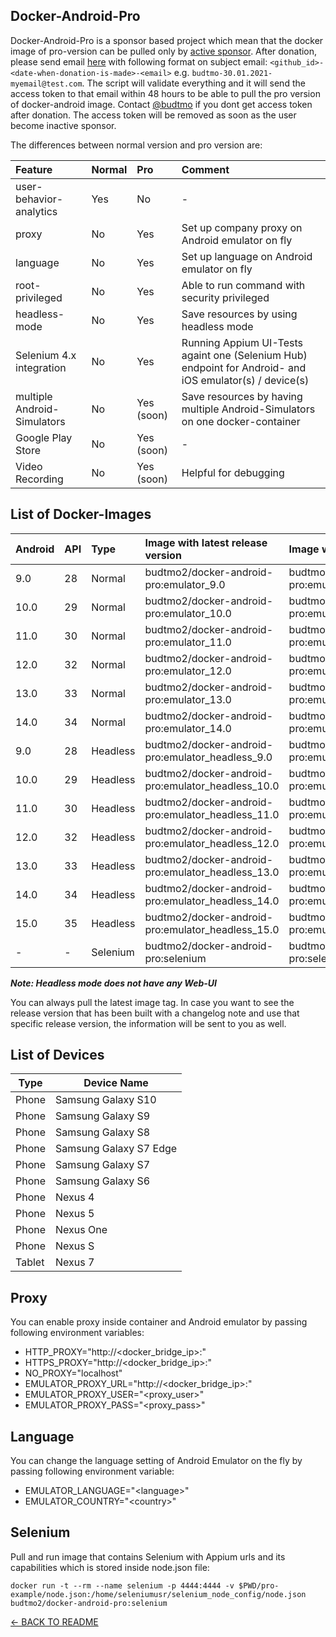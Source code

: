 Docker-Android-Pro
------------------

Docker-Android-Pro is a sponsor based project which mean that the docker image of pro-version can be pulled only by [active sponsor](https://github.com/sponsors/budtmo). After donation, please send email [here](mailto:budtmo2.os@gmail.com) with following format on subject email: ```<github_id>-<date-when-donation-is-made>-<email>``` e.g. ```budtmo-30.01.2021-myemail@test.com```. The script will validate everything and it will send the access token to that email within 48 hours to be able to pull the pro version of docker-android image. Contact [@budtmo](https://github.com/budtmo) if you dont get access token after donation. The access token will be removed as soon as the user become inactive sponsor.

The differences between normal version and pro version are:

|Feature   |Normal   |Pro   |Comment|
|:---|:---|:---|:---|
|user-behavior-analytics|Yes|No|-|
|proxy|No|Yes|Set up company proxy on Android emulator on fly|
|language|No|Yes|Set up language on Android emulator on fly|
|root-privileged|No|Yes|Able to run command with security privileged|
|headless-mode|No|Yes|Save resources by using headless mode|
|Selenium 4.x integration|No|Yes|Running Appium UI-Tests againt one (Selenium Hub) endpoint for Android- and iOS emulator(s) / device(s)|
|multiple Android-Simulators|No|Yes (soon)|Save resources by having multiple Android-Simulators on one docker-container|
|Google Play Store|No|Yes (soon)|-|
|Video Recording|No|Yes (soon)|Helpful for debugging|


List of Docker-Images
---------------------
|Android   |API   |Type  |Image with latest release version   |Image with specific release version|
|:---|:---|:---|:---|:---|
|9.0|28|Normal|budtmo2/docker-android-pro:emulator_9.0|budtmo2/docker-android-pro:emulator_9.0_<release_version>|
|10.0|29|Normal|budtmo2/docker-android-pro:emulator_10.0|budtmo2/docker-android-pro:emulator_10.0_<release_version>|
|11.0|30|Normal|budtmo2/docker-android-pro:emulator_11.0|budtmo2/docker-android-pro:emulator_11.0_<release_version>|
|12.0|32|Normal|budtmo2/docker-android-pro:emulator_12.0|budtmo2/docker-android-pro:emulator_12.0_<release_version>|
|13.0|33|Normal|budtmo2/docker-android-pro:emulator_13.0|budtmo2/docker-android-pro:emulator_13.0_<release_version>|
|14.0|34|Normal|budtmo2/docker-android-pro:emulator_14.0|budtmo2/docker-android-pro:emulator_14.0_<release_version>|
|9.0|28|Headless|budtmo2/docker-android-pro:emulator_headless_9.0|budtmo2/docker-android-pro:emulator_headless_9.0_<release_version>|
|10.0|29|Headless|budtmo2/docker-android-pro:emulator_headless_10.0|budtmo2/docker-android-pro:emulator_headless_10.0_<release_version>|
|11.0|30|Headless|budtmo2/docker-android-pro:emulator_headless_11.0|budtmo2/docker-android-pro:emulator_headless_11.0_<release_version>|
|12.0|32|Headless|budtmo2/docker-android-pro:emulator_headless_12.0|budtmo2/docker-android-pro:emulator_headless_12.0_<release_version>|
|13.0|33|Headless|budtmo2/docker-android-pro:emulator_headless_13.0|budtmo2/docker-android-pro:emulator_headless_13.0_<release_version>|
|14.0|34|Headless|budtmo2/docker-android-pro:emulator_headless_14.0|budtmo2/docker-android-pro:emulator_headless_14.0_<release_version>|
|15.0|35|Headless|budtmo2/docker-android-pro:emulator_headless_15.0|budtmo2/docker-android-pro:emulator_headless_15.0_<release_version>|
|-|-|Selenium|budtmo2/docker-android-pro:selenium|budtmo2/docker-android-pro:selenium_<release_version>|

***Note: Headless mode does not have any Web-UI***

You can always pull the latest image tag. In case you want to see the release version that has been built with a changelog note and use that specific release version, the information will be sent to you as well.


List of Devices
---------------

Type   | Device Name
-----  | -----
Phone  | Samsung Galaxy S10
Phone  | Samsung Galaxy S9
Phone  | Samsung Galaxy S8
Phone  | Samsung Galaxy S7 Edge
Phone  | Samsung Galaxy S7
Phone  | Samsung Galaxy S6
Phone  | Nexus 4
Phone  | Nexus 5
Phone  | Nexus One
Phone  | Nexus S
Tablet | Nexus 7


Proxy
-----

You can enable proxy inside container and Android emulator by passing following environment variables:

- HTTP_PROXY="http://\<docker\_bridge\_ip>:<port>"
- HTTPS_PROXY="http://\<docker\_bridge\_ip>:<port>"
- NO_PROXY="localhost"
- EMULATOR_PROXY_URL="http://\<docker\_bridge\_ip>:<port>"
- EMULATOR_PROXY_USER="\<proxy_user>"
- EMULATOR_PROXY_PASS="\<proxy_pass>"


Language
--------

You can change the language setting of Android Emulator on the fly by passing following environment variable:

- EMULATOR_LANGUAGE="\<language>"
- EMULATOR_COUNTRY="\<country>"


Selenium
--------

Pull and run image that contains Selenium with Appium urls and its capabilities which is stored inside node.json file:

```
docker run -t --rm --name selenium -p 4444:4444 -v $PWD/pro-example/node.json:/home/seleniumusr/selenium_node_config/node.json budtmo2/docker-android-pro:selenium
```

[<- BACK TO README](../README.md)
